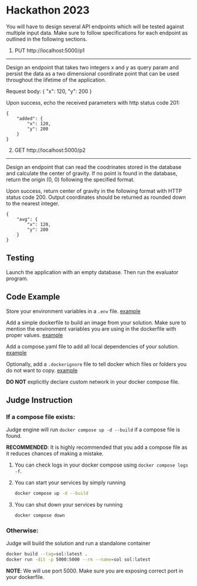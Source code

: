 Hackathon 2023
==============

You will have to design several API endpoints which will be tested against multiple input data. Make sure to follow
specifications for each endpoint as outlined in the following sections.

1. PUT http://localhost:5000/p1
-------------------------------

Design an endpoint that takes two integers x and y as query param and persist the data as a two dimensional coordinate point that can be used throughout the lifetime of the application.

Request body:
{
    "x": 120,
    "y": 200
}

Upon success, echo the received parameters with http status code 201:
```
{
    "added": {
        "x": 120,
        "y": 200
    }
}
```

2. GET http://localhost:5000/p2
-------------------------------

Design an endpoint that can read the coodrinates stored in the database and calculate the center of gravity. If no point is found in the database, return the origin (0, 0) following the specified format.

Upon success, return center of gravity in the following format with HTTP status code 200. Output coordinates should be returned as rounded down to the nearest integer.
```
{
    "avg": {
        "x": 120,
        "y": 200
    }
}
```

Testing
-------

Launch the application with an empty database. Then run the evaluator program.

Code Example
------------

Store your environment variables in a `.env` file. [example](./.env)

Add a simple dockerfile to build an image from your solution. Make sure to mention the environment variables you are using in the dockerfile with proper values. [example](./Dockerfile)

Add a compose.yaml file to add all local dependencies of your solution. [example](/compose.yaml)

Optionally, add a `.dockerignore` file to tell docker which files or folders you do not want to copy. [example](./.dockerignore)

**DO NOT** explicitly declare custom network in your docker compose file.

Judge Instruction
-----------------

### If a compose file exists:
Judge engine will run `docker compose up -d --build` if a compose file is found.

**RECOMMENDED**: It is highly recommended that you add a compose file as it reduces chances of making a mistake.

1. You can check logs in your docker compose using `docker compose logs -f`.

2. You can start your services by simply running
    ```sh
    docker compose up -d --build
    ```

3. You can shut down your services by running
    ```sh
    docker compose down
    ```

### Otherwise:
Judge will build the solution and run a standalone container

```sh
docker build --tag=sol:latest .
docker run -dit -p 5000:5000 --rm --name=sol sol:latest
```
**NOTE**: We will use port 5000. Make sure you are exposing correct port in your dockerfile.
